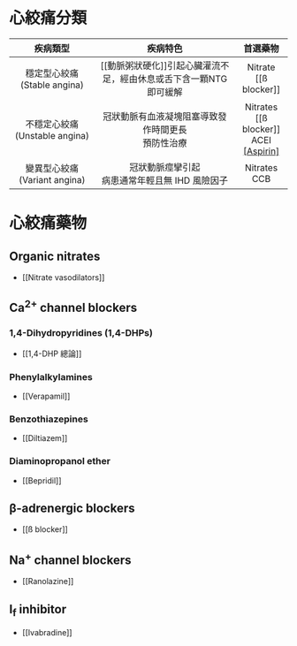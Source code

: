# 心絞痛分類
|           疾病類型            |                           疾病特色                            |                         首選藥物                          |
|:-----------------------------:|:-------------------------------------------------------------:|:---------------------------------------------------------:|
|  穩定型心絞痛<br>(Stable angina)  | [[動脈粥狀硬化]]引起心臟灌流不足，經由休息或舌下含一顆NTG即可緩解 |                 Nitrate<br>[[ß blocker]]                  |
| 不穩定心絞痛(Unstable angina) |            冠狀動脈有血液凝塊阻塞導致發作時間更長<br>預防性治療             | Nitrates<br>[[ß blocker]]<br>ACEI<br>[[Aspirin]](Clopidogrel) |
| 變異型心絞痛(Variant angina)  |                       冠狀動脈痙攣引起<br>病患通常年輕且無 IHD 風險因子                        | Nitrates<br>CCB                                                          |
# 心絞痛藥物
## Organic nitrates
- [[Nitrate vasodilators]]
## Ca<sup>2+</sup> channel blockers 
### 1,4-Dihydropyridines (1,4-DHPs) 
- [[1,4-DHP 總論]]
### Phenylalkylamines 
- [[Verapamil]]
### Benzothiazepines 
- [[Diltiazem]]
### Diaminopropanol ether 
- [[Bepridil]]
## β-adrenergic blockers
- [[ß blocker]] 
## Na<sup>+</sup> channel blockers 
- [[Ranolazine]]
## I<sub>f</sub> inhibitor
- [[Ivabradine]]
